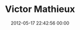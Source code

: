 ---
title: "Victor Mathieux"
date: 2012-05-17 22:42:56 00:00
permalink: /victormathieux
twitter: "VictorMathieux"
likes: [66,109,53,39,76,70,50,33,112,100,72,300,637,134,263,131,43,130,1056,703,1074,1117,1118,932,1376,1772,5,1764,1560,889,1814,1825,2021]
id: 135
gravatar: "http://www.gravatar.com/avatar/91cce467ea03cd37233d923408efa2be"
---
